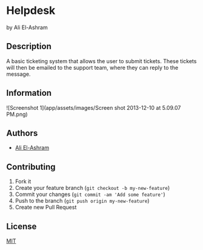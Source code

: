 # Helpdesk

by Ali El-Ashram

## Description

A basic ticketing system that allows the user to submit tickets. These tickets will then be emailed to the support team, where they can reply to the message.


## Information

![Screenshot 1](app/assets/images/Screen shot 2013-12-10 at 5.09.07 PM.png)

## Authors

* [Ali El-Ashram](https://aliel.herokuapp.com)

## Contributing

1. Fork it
2. Create your feature branch (`git checkout -b my-new-feature`)
3. Commit your changes (`git commit -am 'Add some feature'`)
4. Push to the branch (`git push origin my-new-feature`)
5. Create new Pull Request

## License

[MIT][2]

[2]: http://opensource.org/licenses/MIT
